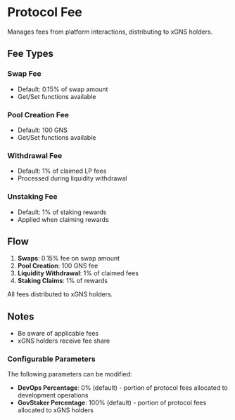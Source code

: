 # Protocol Fee

Manages fees from platform interactions, distributing to xGNS holders.

## Fee Types

### Swap Fee
- Default: 0.15% of swap amount
- Get/Set functions available

### Pool Creation Fee
- Default: 100 GNS
- Get/Set functions available

### Withdrawal Fee
- Default: 1% of claimed LP fees
- Processed during liquidity withdrawal

### Unstaking Fee
- Default: 1% of staking rewards
- Applied when claiming rewards

## Flow

1. **Swaps**: 0.15% fee on swap amount
2. **Pool Creation**: 100 GNS fee
3. **Liquidity Withdrawal**: 1% of claimed fees
4. **Staking Claims**: 1% of rewards

All fees distributed to xGNS holders.

## Notes

- Be aware of applicable fees
- xGNS holders receive fee share

### Configurable Parameters
The following parameters can be modified:
- **DevOps Percentage**: 0% (default) - portion of protocol fees allocated to development operations
- **GovStaker Percentage**: 100% (default) - portion of protocol fees allocated to xGNS holders
